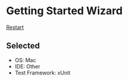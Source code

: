 # Getting Started Wizard

[Restart](/docs/wiz/readme.md)

## Selected

* OS: Mac
* IDE: Other
* Test Framework: xUnit
